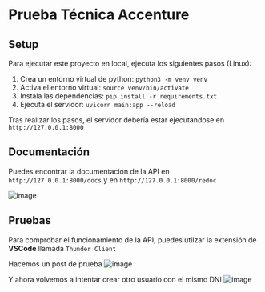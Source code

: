 # Prueba Técnica Accenture

## Setup

Para ejecutar este proyecto en local, ejecuta los siguientes pasos (Linux):

1. Crea un entorno virtual de python: `python3 -m venv venv`
2. Activa el entorno virtual: `source venv/bin/activate`
3. Instala las dependencias: `pip install -r requirements.txt`
4. Ejecuta el servidor: `uvicorn main:app --reload`

Tras realizar los pasos, el servidor debería estar ejecutandose en `http://127.0.0.1:8000` 

## Documentación

Puedes encontrar la documentación de la API en `http://127.0.0.1:8000/docs`  y en `http://127.0.0.1:8000/redoc` 

![image](https://github.com/aritzjl/Accenture-Prueba-Tecnica/assets/129123101/f314feab-d7e0-4bb3-b5b9-5e2e93dc57d2)


## Pruebas

Para comprobar el funcionamiento de la API, puedes utilzar la extensión de **VSCode** llamada `Thunder Client` 

Hacemos un post de prueba
![image](https://github.com/aritzjl/Accenture-Prueba-Tecnica/assets/129123101/c537e602-948c-41cf-b36b-d775bee30222)



Y ahora volvemos a intentar crear otro usuario con el mismo DNI
![image](https://github.com/aritzjl/Accenture-Prueba-Tecnica/assets/129123101/f9946609-c46c-4905-bd92-024063d33970)


